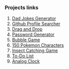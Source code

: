 ### Projects links

<ol>
    <li><a href="https://dad-jokes-project1.netlify.app/">Dad Jokes Generator</a></li>
    <li><a href="https://github-profile-searcher-project2.netlify.app/">Github Profile Searcher</a></li>
    <li><a href="https://drag-and-drop-project3.netlify.app/">Drag and Drop</a></li>
    <li><a href="https://password-generator-project4.netlify.app/">Password Generator</a></li>
    <li><a href="https://bubblegame-project5.netlify.app/">Bubble Game</a></li>
    <li><a href="https://pokemon-characters-project6.netlify.app/">150 Pokemon Characters</a></li>
    <li><a href="https://insect-catching-game-project-7.netlify.app/">Insect Catching Game</a></li>
    <li><a href="https://todo-list-project8.netlify.app/">To-Do List</a></li>
    <li><a href="https://analog-clock-project9.netlify.app/">Analog Clock</a></li>
</ol>